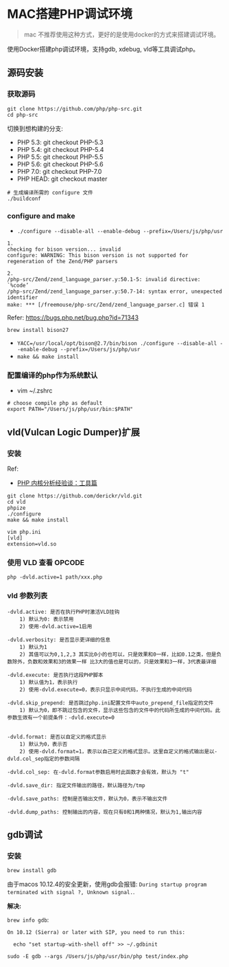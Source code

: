 # MAC搭建PHP调试环境

> mac 不推荐使用这种方式，更好的是使用docker的方式来搭建调试环境。

使用Docker搭建php调试环境，支持gdb, xdebug, vld等工具调试php。



## 源码安装

### 获取源码

```
git clone https://github.com/php/php-src.git
cd php-src
```

切换到想构建的分支:

* PHP 5.3: git checkout PHP-5.3
* PHP 5.4: git checkout PHP-5.4
* PHP 5.5: git checkout PHP-5.5
* PHP 5.6: git checkout PHP-5.6
* PHP 7.0: git checkout PHP-7.0
* PHP HEAD: git checkout master

```
# 生成编译所需的 configure 文件
./buildconf
```

### configure and make

* `./configure --disable-all --enable-debug --prefix=/Users/js/php/usr`

```
1. 
checking for bison version... invalid
configure: WARNING: This bison version is not supported for regeneration of the Zend/PHP parsers

2.
/php-src/Zend/zend_language_parser.y:50.1-5: invalid directive: `%code’
/php-src/Zend/zend_language_parser.y:50.7-14: syntax error, unexpected identifier
make: *** [/freemouse/php-src/Zend/zend_language_parser.c] 错误 1
```

Refer: https://bugs.php.net/bug.php?id=71343

`brew install bison27`

* `YACC=/usr/local/opt/bison@2.7/bin/bison ./configure --disable-all --enable-debug --prefix=/Users/js/php/usr`
* `make && make install`

### 配置编译的php作为系统默认

* vim ~/.zshrc

```
# choose compile php as default
export PATH="/Users/js/php/usr/bin:$PATH"
```



## vld(Vulcan Logic Dumper)扩展

### 安装

Ref:

*  [PHP 内核分析经验谈：工具篇](http://www.liuhaihua.cn/archives/471421.html)

```
git clone https://github.com/derickr/vld.git
cd vld  
phpize  
./configure
make && make install

vim php.ini
[vld]
extension=vld.so
```

### 使用 VLD 查看 OPCODE

```
php -dvld.active=1 path/xxx.php
```

### vld 参数列表

```
-dvld.active: 是否在执行PHP时激活VLD挂钩
    1) 默认为0: 表示禁用
    2) 使用-dvld.active=1启用
 
-dvld.verbosity: 是否显示更详细的信息
    1) 默认为1
    2) 其值可以为0,1,2,3 其实比0小的也可以，只是效果和0一样，比如0.1之类，但是负数除外，负数和效果和3的效果一样 比3大的值也是可以的，只是效果和3一样，3代表最详细

-dvld.execute: 是否执行这段PHP脚本
    1) 默认值为1，表示执行
    2) 使用-dvld.execute=0，表示只显示中间代码，不执行生成的中间代码 

-dvld.skip_prepend: 是否跳过php.ini配置文件中auto_prepend_file指定的文件
    1) 默认为0，即不跳过包含的文件，显示这些包含的文件中的代码所生成的中间代码。此参数生效有一个前提条件：-dvld.execute=0


-dvld.format: 是否以自定义的格式显示
    1) 默认为0，表示否
    2) 使用-dvld.format=1，表示以自己定义的格式显示。这里自定义的格式输出是以-dvld.col_sep指定的参数间隔

-dvld.col_sep: 在-dvld.format参数启用时此函数才会有效，默认为 "t"

-dvld.save_dir: 指定文件输出的路径，默认路径为/tmp 

-dvld.save_paths: 控制是否输出文件，默认为0，表示不输出文件

-dvld.dump_paths: 控制输出的内容，现在只有0和1两种情况，默认为1,输出内容
```



## gdb调试

### 安装

```
brew install gdb
```

由于macos 10.12.4的安全更新，使用gdb会报错: `During startup program terminated with signal ?, Unknown signal.`.

**解决:**

`brew info gdb`:

```
On 10.12 (Sierra) or later with SIP, you need to run this:

  echo "set startup-with-shell off" >> ~/.gdbinit
```

`sudo -E gdb --args /Users/js/php/usr/bin/php test/index.php`
